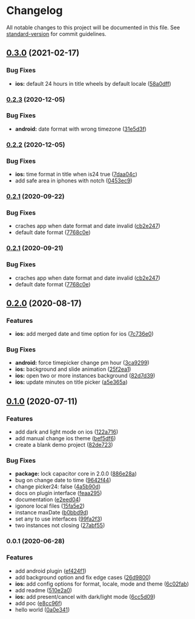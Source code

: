 # Changelog

All notable changes to this project will be documented in this file. See [standard-version](https://github.com/conventional-changelog/standard-version) for commit guidelines.

## [0.3.0](https://github.com/capacitor-community/date-picker/compare/v0.2.3...v0.3.0) (2021-02-17)


### Bug Fixes

* **ios:** default 24 hours in title wheels by default locale ([58a0dff](https://github.com/capacitor-community/date-picker/commit/58a0dffce727e999d47d936932717d92c3717afa))

### [0.2.3](https://github.com/capacitor-community/date-picker/compare/v0.2.2...v0.2.3) (2020-12-05)


### Bug Fixes

* **android:** date format with wrong timezone ([31e5d3f](https://github.com/capacitor-community/date-picker/commit/31e5d3fdda1f8ed6dd0062004ec73399aa02eb9b))

### [0.2.2](https://github.com/capacitor-community/date-picker/compare/v0.2.1...v0.2.2) (2020-12-05)


### Bug Fixes

* **ios:** time format in title when is24 true ([7daa04c](https://github.com/capacitor-community/date-picker/commit/7daa04cd4d6ff84b93b4a5bb065363242e4504f6))
* add safe area in iphones with notch ([0453ec9](https://github.com/capacitor-community/date-picker/commit/0453ec9d00e07faa9d31f10a3d46cfd6224cc93d))

### [0.2.1](https://github.com/capacitor-community/date-picker/compare/v0.2.0...v0.2.1) (2020-09-22)


### Bug Fixes

* craches app when date format and date invalid ([cb2e247](https://github.com/capacitor-community/date-picker/commit/cb2e247c6d6d67a1927e943c815fdc50e3176063))
* default date format ([7768c0e](https://github.com/capacitor-community/date-picker/commit/7768c0e1886aa7542c8ebb0066287de887682a99))

### [0.2.1](https://github.com/capacitor-community/date-picker/compare/v0.2.0...v0.2.1) (2020-09-21)


### Bug Fixes

* craches app when date format and date invalid ([cb2e247](https://github.com/capacitor-community/date-picker/commit/cb2e247c6d6d67a1927e943c815fdc50e3176063))
* default date format ([7768c0e](https://github.com/capacitor-community/date-picker/commit/7768c0e1886aa7542c8ebb0066287de887682a99))

## [0.2.0](https://github.com/capacitor-community/date-picker/compare/v0.1.0...v0.2.0) (2020-08-17)


### Features

* **ios:** add merged date and time option for ios ([7c736e0](https://github.com/capacitor-community/date-picker/commit/7c736e0c350aba64575595965aa3f66c104d4f6c))


### Bug Fixes

* **android:** force timepicker change pm hour ([3ca9299](https://github.com/capacitor-community/date-picker/commit/3ca9299a78e54da2f1dd02255d1d57b3f6f0f78d))
* **ios:** background and slide animation ([25f2ea1](https://github.com/capacitor-community/date-picker/commit/25f2ea147ae7db5b9bed90d98cb58785562f6084))
* **ios:** open two or more instances background ([82d7d39](https://github.com/capacitor-community/date-picker/commit/82d7d39b502ac6d1daf9268f2fdd3a70f668386d))
* **ios:** update minutes on title picker ([a5e365a](https://github.com/capacitor-community/date-picker/commit/a5e365a3039d4912171425cec85c9f0a6a958f18))

## [0.1.0](https://github.com/capacitor-community/date-picker/compare/v0.0.1...v0.1.0) (2020-07-11)


### Features

* add dark and light mode on ios ([122a716](https://github.com/capacitor-community/date-picker/commit/122a7165e7e23040aa391855a3e8c62872398399))
* add manual change ios theme ([bef5df6](https://github.com/capacitor-community/date-picker/commit/bef5df6800d010c3bcb39b24d207d17595365141))
* create a blank demo project ([82de723](https://github.com/capacitor-community/date-picker/commit/82de723407e318ab9002c8ffdce0ea2d183b32d0))


### Bug Fixes

* **package:** lock capacitor core in 2.0.0 ([886e28a](https://github.com/capacitor-community/date-picker/commit/886e28a3bf05b5b56f38e75dae07ab23d51805b9))
* bug on change date to time ([9642f44](https://github.com/capacitor-community/date-picker/commit/9642f44001119ed22c97ac8f7a0b0bb4724d3f0e))
* change picker24: false ([4a5b90d](https://github.com/capacitor-community/date-picker/commit/4a5b90dad0da50242b41d09128e17f8074e67916))
* docs on plugin interface ([feaa295](https://github.com/capacitor-community/date-picker/commit/feaa295d5fdc9e6b1aa6ccf46e36f2a27c5a5dda))
* documentation ([e2eed04](https://github.com/capacitor-community/date-picker/commit/e2eed04979899404466649396cda5db65733ca69))
* igonore local files ([15fa5e2](https://github.com/capacitor-community/date-picker/commit/15fa5e2c611ce09371e71d7cb9e732e8079843b4))
* instance maxDate ([b0bbd9d](https://github.com/capacitor-community/date-picker/commit/b0bbd9d6bf0c8bc4ab2eca1951d08feb821f5376))
* set any to use interfaces ([99fa2f3](https://github.com/capacitor-community/date-picker/commit/99fa2f310c4ecabce826318c9b7a01bcf7fe668a))
* two instances not closing ([27abf55](https://github.com/capacitor-community/date-picker/commit/27abf55b1c61a210e9ae2546696b6c20b2899615))

### 0.0.1 (2020-06-28)


### Features

* add android plugin ([ef424f1](https://github.com/capacitor-community/date-picker/commit/ef424f16797b1c8d8e916c244b668e5bf50fb1ca))
* add background option and fix edge cases ([26d9800](https://github.com/capacitor-community/date-picker/commit/26d98009be94f95782d8353139d916b675cee9e3))
* **ios:** add config options for format, locale, mode and theme ([6c02fab](https://github.com/capacitor-community/date-picker/commit/6c02fab6cdadd60a8f48b4361e846f4adf6b1324))
* add readme ([510e2a0](https://github.com/capacitor-community/date-picker/commit/510e2a04d480bb0e730b65e7b37b3ccadcf88bc7))
* **ios:** add present/cancel with dark/light mode ([6cc5d09](https://github.com/capacitor-community/date-picker/commit/6cc5d09ed7d90d35eaf36a163bf6167fd3604ecf))
* add poc ([e8cc96f](https://github.com/capacitor-community/date-picker/commit/e8cc96f84b5118411a03a78e739ec8a5cb6b531d))
* hello world ([0a0e341](https://github.com/capacitor-community/date-picker/commit/0a0e341a00cf4e93d140b5751c5c1feb87094e55))
